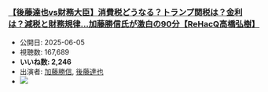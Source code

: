 ### [【後藤達也vs財務大臣】消費税どうなる？トランプ関税は？金利は？減税と財務規律...加藤勝信氏が激白の90分【ReHacQ高橋弘樹】](https://www.youtube.com/watch?v=EnKWdlsCKB0)
-   公開日: 2025-06-05
-   視聴数: 167,689
-   **いいね数: 2,246**
-   出演者: [加藤勝信](/rehacq_fan/people/加藤勝信 "wikilink"), [後藤達也](/rehacq_fan/people/後藤達也 "wikilink")
- [![](https://img.youtube.com/vi/EnKWdlsCKB0/hqdefault.jpg)](https://www.youtube.com/watch?v=EnKWdlsCKB0)
